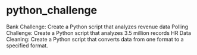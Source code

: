 # python_challenge

Bank Challenge: Create a Python script that analyzes revenue data
Polling Challenge: Create a Python script that analyzes 3.5 million records 
HR Data Cleaning: Create a Python script that converts data from one format to a specified format.
